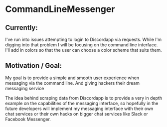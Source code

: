 # **CommandLineMessenger**

## Currently:
I've run into issues attempting to login to Discordapp via requests. While I'm digging into that problem I will be focusing on the command line interface. I'll add in colors so that the user can choose a color scheme that suits them.

## Motivation / Goal:
My goal is to provide a simple and smooth user experience when messaging via the command line. And giving hackers their dream messaging service

The idea behind scraping data from Discordapp is to provide a very in depth example on the capabilities of the messaging interface, so hopefully in the future developers will implement my messaging interface with their own chat services or their own hacks on bigger chat services like Slack or Facebook Messenger.

